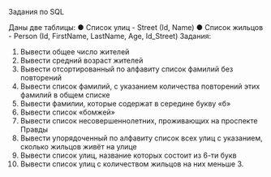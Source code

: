 Задания по SQL

Даны две таблицы:
● Список улиц - Street (Id, Name)
● Cписок жильцов - Person (Id, FirstName, LastName, Age, Id_Street)
Задания:
1. Вывести общее число жителей
2. Вывести средний возраст жителей
3. Вывести отсортированный по алфавиту список фамилий без повторений
4. Вывести список фамилий, с указанием количества повторений этих фамилий в
общем списке
5. Вывести фамилии, которые содержат в середине букву «б»
6. Вывести список «бомжей»
7. Вывести список несовершеннолетних, проживающих на проспекте Правды
8. Вывести упорядоченный по алфавиту список всех улиц с указанием, сколько
жильцов живёт на улице
9. Вывести список улиц, название которых состоит из 6-ти букв
10. Вывести список улиц с количеством жильцов на них меньше 3.
